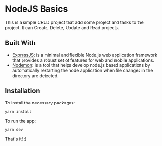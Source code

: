 # NodeJS Basics

This is a simple CRUD project that add some project and tasks to the project. It can Create, Delete, Update and Read projects. 


## Built With

* [ExpressJS](https://expressjs.com/): is a minimal and flexible Node.js web application framework that provides a robust set of features for web and mobile applications. 
* [Nodemon](https://github.com/remy/nodemon#nodemon): is a tool that helps develop node.js based applications by automatically restarting the node application when file changes in the directory are detected.

## Installation 

To install the necessary packages:

```
yarn install
```

To run the app:

```
yarn dev
```

That's it! :)
